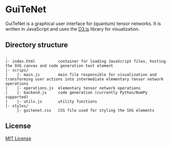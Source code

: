 # GuiTeNet

GuiTeNet is a graphical user interface for (quantum) tensor networks. It is written in JavaScript and uses the [D3.js](https://d3js.org) library for visualization.


## Directory structure

```
.
|- index.html          container for loading JavaScript files, hosting the SVG canvas and code generation text element
|- scrips/
|    |- main.js        main file responsible for visualization and transforming user actions into intermediate elementary tensor network operations
|    |- operations.js  elementary tensor network operations
|    |- backend.js     code generation (currently Python/NumPy supported)
|    |- utils.js       utility functions
|- styles/
     |- guitenet.css   CSS file used for styling the SVG elements
```


## License

[MIT License](https://github.com/GuiTeNet/guitenet/blob/master/LICENSE)
